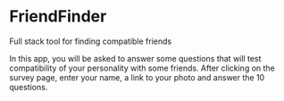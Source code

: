# FriendFinder
Full stack tool for finding compatible friends

In this app, you will be asked to answer some questions that will test compatibility of your personality with some friends.  After clicking on the survey page, enter your name, a link to your photo and answer the 10 questions.